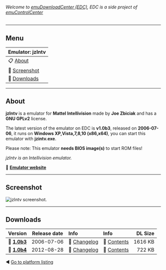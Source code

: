 ###### Welcome to [emuDownloadCenter (EDC)](https://github.com/PhoenixInteractiveNL/emuDownloadCenter/wiki/), EDC is a side project of [emuControlCenter](https://github.com/PhoenixInteractiveNL/emuControlCenter/wiki/)
***
## Menu
| **Emulator: jzIntv** |
|:---------|
| :clipboard: [About](#about) |
| :sunrise: [Screenshot](#screenshot) |
| :floppy_disk: [Downloads](#downloads) |
***
## About
**jzIntv** is a emulator for **Mattel Intellivision** made by **Joe Zbiciak** and has a **GNU GPLv2** license.

The latest version of the emulator on EDC is **v1.0b3**, released on **2006-07-06**, it runs on **Windows XP,Vista,7,8,10 (x86,x64)**, you can start this emulator with **jzintv.exe**.

Please note: This emulator **needs BIOS image(s)** to start ROM files!

_jzIntv is an Intellivision emulator._

:link: [**Emulator website**](http://spatula-city.org/~im14u2c/intv)
***
## Screenshot
![](https://raw.githubusercontent.com/PhoenixInteractiveNL/emuDownloadCenter/master/hooks/jzintv/screen.jpg "jzIntv screenshot.")
***
## Downloads
| Version  | Release date  | Info       | Info       | DL Size    |
|:---------|:-------------:|:-----------|:-----------|-----------:|
| :floppy_disk: [**1.0b3**](https://github.com/PhoenixInteractiveNL/edc-repo0003/raw/master/jzintv/1.0b3.7z) | 2006-07-06 | :page_facing_up: [Changelog](https://github.com/PhoenixInteractiveNL/edc-repo0003/blob/master/jzintv/1.0b3_changelog.txt) | :mag_right: [Contents](https://github.com/PhoenixInteractiveNL/edc-repo0003/blob/master/jzintv/1.0b3_contents.txt) | 1616 KB |
| :floppy_disk: [**1.0b4**](https://github.com/PhoenixInteractiveNL/edc-repo0003/raw/master/jzintv/1.0b4.7z) | 2012-08-28 | :page_facing_up: [Changelog](https://github.com/PhoenixInteractiveNL/edc-repo0003/blob/master/jzintv/1.0b4_changelog.txt) | :mag_right: [Contents](https://github.com/PhoenixInteractiveNL/edc-repo0003/blob/master/jzintv/1.0b4_contents.txt) | 722 KB |

:arrow_backward: [Go to platform listing](https://github.com/PhoenixInteractiveNL/emuDownloadCenter/wiki/EDC-Platform-List)
